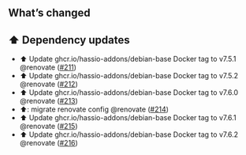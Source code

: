 ## What’s changed

## ⬆️ Dependency updates

- ⬆️ Update ghcr.io/hassio-addons/debian-base Docker tag to v7.5.1 @renovate ([#211](https://github.com/hassio-addons/addon-aircast/pull/211))
- ⬆️ Update ghcr.io/hassio-addons/debian-base Docker tag to v7.5.2 @renovate ([#212](https://github.com/hassio-addons/addon-aircast/pull/212))
- ⬆️ Update ghcr.io/hassio-addons/debian-base Docker tag to v7.6.0 @renovate ([#213](https://github.com/hassio-addons/addon-aircast/pull/213))
- ⬆️: migrate renovate config @renovate ([#214](https://github.com/hassio-addons/addon-aircast/pull/214))
- ⬆️ Update ghcr.io/hassio-addons/debian-base Docker tag to v7.6.1 @renovate ([#215](https://github.com/hassio-addons/addon-aircast/pull/215))
- ⬆️ Update ghcr.io/hassio-addons/debian-base Docker tag to v7.6.2 @renovate ([#216](https://github.com/hassio-addons/addon-aircast/pull/216))
